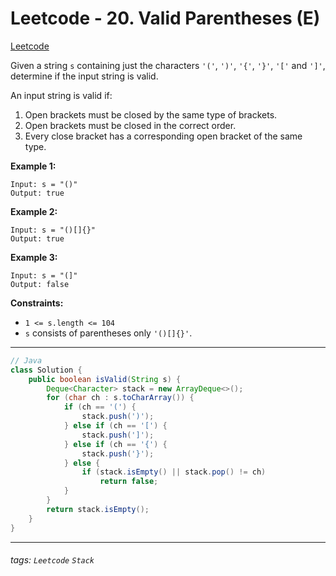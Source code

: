 # Leetcode - 20. Valid Parentheses (E)

[Leetcode](https://leetcode.com/problems/valid-parentheses/description/)

Given a string `s` containing just the characters `'('`, `')'`, `'{'`, `'}'`, `'['` and `']'`, determine if the input string is valid.

An input string is valid if:

1.  Open brackets must be closed by the same type of brackets.
2.  Open brackets must be closed in the correct order.
3.  Every close bracket has a corresponding open bracket of the same type.

**Example 1:**
```
Input: s = "()"
Output: true
```
**Example 2:**
```
Input: s = "()[]{}"
Output: true
```
**Example 3:**
```
Input: s = "(]"
Output: false
```
**Constraints:**

-   `1 <= s.length <= 104`
-   `s` consists of parentheses only `'()[]{}'`.

---
```java
// Java
class Solution {
    public boolean isValid(String s) {
        Deque<Character> stack = new ArrayDeque<>();
        for (char ch : s.toCharArray()) {
            if (ch == '(') {
                stack.push(')');
            } else if (ch == '[') {
                stack.push(']');
            } else if (ch == '{') {
                stack.push('}');
            } else {
                if (stack.isEmpty() || stack.pop() != ch)
                    return false;
            }
        }
        return stack.isEmpty();
    }
}
```
---

###### tags: `Leetcode` `Stack`
